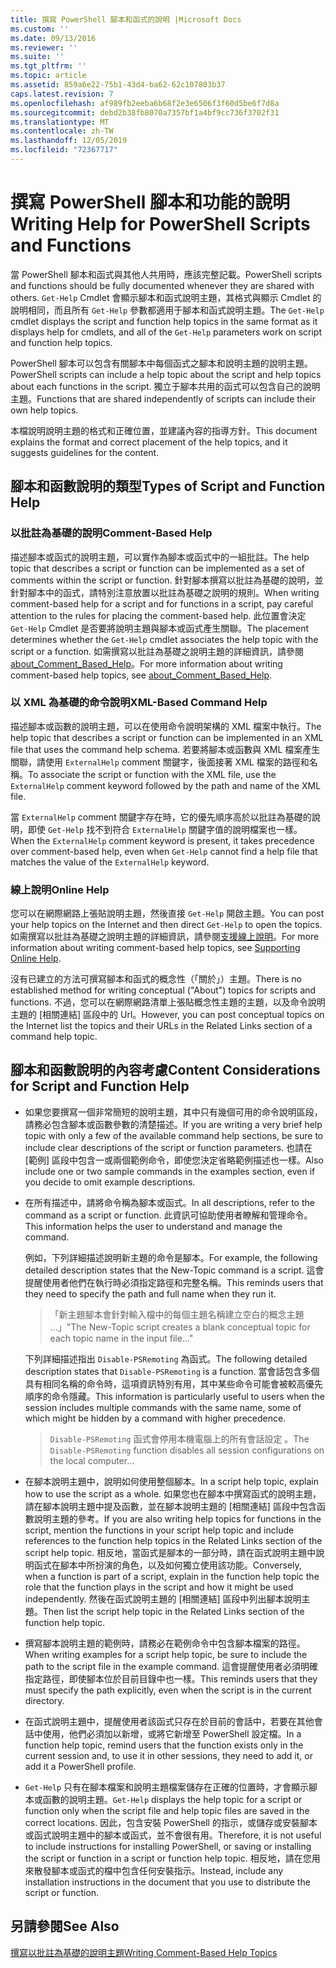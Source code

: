 ```yaml
---
title: 撰寫 PowerShell 腳本和函式的說明 |Microsoft Docs
ms.custom: ''
ms.date: 09/13/2016
ms.reviewer: ''
ms.suite: ''
ms.tgt_pltfrm: ''
ms.topic: article
ms.assetid: 859a6e22-75b1-43d4-ba62-62c107803b37
caps.latest.revision: 7
ms.openlocfilehash: af989fb2eeba6b68f2e3e6506f3f60d5be6f7d8a
ms.sourcegitcommit: debd2b38fb8070a7357bf1a4bf9cc736f3702f31
ms.translationtype: MT
ms.contentlocale: zh-TW
ms.lasthandoff: 12/05/2019
ms.locfileid: "72367717"
---
```

# <a name="writing-help-for-powershell-scripts-and-functions"></a><span data-ttu-id="8893c-102">撰寫 PowerShell 腳本和功能的說明</span><span class="sxs-lookup"><span data-stu-id="8893c-102">Writing Help for PowerShell Scripts and Functions</span></span>

<span data-ttu-id="8893c-103">當 PowerShell 腳本和函式與其他人共用時，應該完整記載。</span><span class="sxs-lookup"><span data-stu-id="8893c-103">PowerShell scripts and functions should be fully documented whenever they are shared with others.</span></span>
<span data-ttu-id="8893c-104">`Get-Help` Cmdlet 會顯示腳本和函式說明主題，其格式與顯示 Cmdlet 的說明相同，而且所有 `Get-Help` 參數都適用于腳本和函式說明主題。</span><span class="sxs-lookup"><span data-stu-id="8893c-104">The `Get-Help` cmdlet displays the script and function help topics in the same format as it displays help for cmdlets, and all of the `Get-Help` parameters work on script and function help topics.</span></span>

<span data-ttu-id="8893c-105">PowerShell 腳本可以包含有關腳本中每個函式之腳本和說明主題的說明主題。</span><span class="sxs-lookup"><span data-stu-id="8893c-105">PowerShell scripts can include a help topic about the script and help topics about each functions in the script.</span></span>
<span data-ttu-id="8893c-106">獨立于腳本共用的函式可以包含自己的說明主題。</span><span class="sxs-lookup"><span data-stu-id="8893c-106">Functions that are shared independently of scripts can include their own help topics.</span></span>

<span data-ttu-id="8893c-107">本檔說明說明主題的格式和正確位置，並建議內容的指導方針。</span><span class="sxs-lookup"><span data-stu-id="8893c-107">This document explains the format and correct placement of the help topics, and it suggests guidelines for the content.</span></span>

## <a name="types-of-script-and-function-help"></a><span data-ttu-id="8893c-108">腳本和函數說明的類型</span><span class="sxs-lookup"><span data-stu-id="8893c-108">Types of Script and Function Help</span></span>

### <a name="comment-based-help"></a><span data-ttu-id="8893c-109">以批註為基礎的說明</span><span class="sxs-lookup"><span data-stu-id="8893c-109">Comment-Based Help</span></span>
<span data-ttu-id="8893c-110">描述腳本或函式的說明主題，可以實作為腳本或函式中的一組批註。</span><span class="sxs-lookup"><span data-stu-id="8893c-110">The help topic that describes a script or function can be implemented as a set of comments within the script or function.</span></span>
<span data-ttu-id="8893c-111">針對腳本撰寫以批註為基礎的說明，並針對腳本中的函式，請特別注意放置以批註為基礎之說明的規則。</span><span class="sxs-lookup"><span data-stu-id="8893c-111">When writing comment-based help for a script and for functions in a script, pay careful attention to the rules for placing the comment-based help.</span></span>
<span data-ttu-id="8893c-112">此位置會決定 `Get-Help` Cmdlet 是否要將說明主題與腳本或函式產生關聯。</span><span class="sxs-lookup"><span data-stu-id="8893c-112">The placement determines whether the `Get-Help` cmdlet associates the help topic with the script or a function.</span></span>
<span data-ttu-id="8893c-113">如需撰寫以批註為基礎之說明主題的詳細資訊，請參閱[about_Comment_Based_Help](/powershell/module/microsoft.powershell.core/about/about_comment_based_help)。</span><span class="sxs-lookup"><span data-stu-id="8893c-113">For more information about writing comment-based help topics, see [about_Comment_Based_Help](/powershell/module/microsoft.powershell.core/about/about_comment_based_help).</span></span>

### <a name="xml-based-command-help"></a><span data-ttu-id="8893c-114">以 XML 為基礎的命令說明</span><span class="sxs-lookup"><span data-stu-id="8893c-114">XML-Based Command Help</span></span>
<span data-ttu-id="8893c-115">描述腳本或函數的說明主題，可以在使用命令說明架構的 XML 檔案中執行。</span><span class="sxs-lookup"><span data-stu-id="8893c-115">The help topic that describes a script or function can be implemented in an XML file that uses the command help schema.</span></span>
<span data-ttu-id="8893c-116">若要將腳本或函數與 XML 檔案產生關聯，請使用 `ExternalHelp` comment 關鍵字，後面接著 XML 檔案的路徑和名稱。</span><span class="sxs-lookup"><span data-stu-id="8893c-116">To associate the script or function with the XML file, use the `ExternalHelp` comment keyword followed by the path and name of the XML file.</span></span>

<span data-ttu-id="8893c-117">當 `ExternalHelp` comment 關鍵字存在時，它的優先順序高於以批註為基礎的說明，即使 `Get-Help` 找不到符合 `ExternalHelp` 關鍵字值的說明檔案也一樣。</span><span class="sxs-lookup"><span data-stu-id="8893c-117">When the `ExternalHelp` comment keyword is present, it takes precedence over comment-based help, even when `Get-Help` cannot find a help file that matches the value of the `ExternalHelp` keyword.</span></span>

### <a name="online-help"></a><span data-ttu-id="8893c-118">線上說明</span><span class="sxs-lookup"><span data-stu-id="8893c-118">Online Help</span></span>
<span data-ttu-id="8893c-119">您可以在網際網路上張貼說明主題，然後直接 `Get-Help` 開啟主題。</span><span class="sxs-lookup"><span data-stu-id="8893c-119">You can post your help topics on the Internet and then direct `Get-Help` to open the topics.</span></span>
<span data-ttu-id="8893c-120">如需撰寫以批註為基礎之說明主題的詳細資訊，請參閱[支援線上說明](../module/supporting-online-help.md)。</span><span class="sxs-lookup"><span data-stu-id="8893c-120">For more information about writing comment-based help topics, see [Supporting Online Help](../module/supporting-online-help.md).</span></span>

<span data-ttu-id="8893c-121">沒有已建立的方法可撰寫腳本和函式的概念性（「關於」）主題。</span><span class="sxs-lookup"><span data-stu-id="8893c-121">There is no established method for writing conceptual ("About") topics for scripts and functions.</span></span>
<span data-ttu-id="8893c-122">不過，您可以在網際網路清單上張貼概念性主題的主題，以及命令說明主題的 [相關連結] 區段中的 Url。</span><span class="sxs-lookup"><span data-stu-id="8893c-122">However, you can post conceptual topics on the Internet list the topics and their URLs in the Related Links section of a command help topic.</span></span>

## <a name="content-considerations-for-script-and-function-help"></a><span data-ttu-id="8893c-123">腳本和函數說明的內容考慮</span><span class="sxs-lookup"><span data-stu-id="8893c-123">Content Considerations for Script and Function Help</span></span>

- <span data-ttu-id="8893c-124">如果您要撰寫一個非常簡短的說明主題，其中只有幾個可用的命令說明區段，請務必包含腳本或函數參數的清楚描述。</span><span class="sxs-lookup"><span data-stu-id="8893c-124">If you are writing a very brief help topic with only a few of the available command help sections, be sure to include clear descriptions of the script or function parameters.</span></span> <span data-ttu-id="8893c-125">也請在 [範例] 區段中包含一或兩個範例命令，即使您決定省略範例描述也一樣。</span><span class="sxs-lookup"><span data-stu-id="8893c-125">Also include one or two sample commands in the examples section, even if you decide to omit example descriptions.</span></span>

- <span data-ttu-id="8893c-126">在所有描述中，請將命令稱為腳本或函式。</span><span class="sxs-lookup"><span data-stu-id="8893c-126">In all descriptions, refer to the command as a script or function.</span></span> <span data-ttu-id="8893c-127">此資訊可協助使用者瞭解和管理命令。</span><span class="sxs-lookup"><span data-stu-id="8893c-127">This information helps the user to understand and manage the command.</span></span>

  <span data-ttu-id="8893c-128">例如，下列詳細描述說明新主題的命令是腳本。</span><span class="sxs-lookup"><span data-stu-id="8893c-128">For example, the following detailed description states that the New-Topic command is a script.</span></span> <span data-ttu-id="8893c-129">這會提醒使用者他們在執行時必須指定路徑和完整名稱。</span><span class="sxs-lookup"><span data-stu-id="8893c-129">This reminds users that they need to specify the path and full name when they run it.</span></span>

  > <span data-ttu-id="8893c-130">「新主題腳本會針對輸入檔中的每個主題名稱建立空白的概念主題 ...」</span><span class="sxs-lookup"><span data-stu-id="8893c-130">"The New-Topic script creates a blank conceptual topic for each topic name in the input file..."</span></span>

  <span data-ttu-id="8893c-131">下列詳細描述指出 `Disable-PSRemoting` 為函式。</span><span class="sxs-lookup"><span data-stu-id="8893c-131">The following detailed description states that `Disable-PSRemoting` is a function.</span></span> <span data-ttu-id="8893c-132">當會話包含多個具有相同名稱的命令時，這項資訊特別有用，其中某些命令可能會被較高優先順序的命令隱藏。</span><span class="sxs-lookup"><span data-stu-id="8893c-132">This information is particularly useful to users when the session includes multiple commands with the same name, some of which might be hidden by a command with higher precedence.</span></span>

  > <span data-ttu-id="8893c-133">`Disable-PSRemoting` 函式會停用本機電腦上的所有會話設定 。</span><span class="sxs-lookup"><span data-stu-id="8893c-133">The `Disable-PSRemoting` function disables all session configurations on the local computer...</span></span>

- <span data-ttu-id="8893c-134">在腳本說明主題中，說明如何使用整個腳本。</span><span class="sxs-lookup"><span data-stu-id="8893c-134">In a script help topic, explain how to use the script as a whole.</span></span> <span data-ttu-id="8893c-135">如果您也在腳本中撰寫函式的說明主題，請在腳本說明主題中提及函數，並在腳本說明主題的 [相關連結] 區段中包含函數說明主題的參考。</span><span class="sxs-lookup"><span data-stu-id="8893c-135">If you are also writing help topics for functions in the script, mention the functions in your script help topic and include references to the function help topics in the Related Links section of the script help topic.</span></span> <span data-ttu-id="8893c-136">相反地，當函式是腳本的一部分時，請在函式說明主題中說明函式在腳本中所扮演的角色，以及如何獨立使用該功能。</span><span class="sxs-lookup"><span data-stu-id="8893c-136">Conversely, when a function is part of a script, explain in the function help topic the role that the function plays in the script and how it might be used independently.</span></span> <span data-ttu-id="8893c-137">然後在函式說明主題的 [相關連結] 區段中列出腳本說明主題。</span><span class="sxs-lookup"><span data-stu-id="8893c-137">Then list the script help topic in the Related Links section of the function help topic.</span></span>

- <span data-ttu-id="8893c-138">撰寫腳本說明主題的範例時，請務必在範例命令中包含腳本檔案的路徑。</span><span class="sxs-lookup"><span data-stu-id="8893c-138">When writing examples for a script help topic, be sure to include the path to the script file in the example command.</span></span> <span data-ttu-id="8893c-139">這會提醒使用者必須明確指定路徑，即使腳本位於目前目錄中也一樣。</span><span class="sxs-lookup"><span data-stu-id="8893c-139">This reminds users that they must specify the path explicitly, even when the script is in the current directory.</span></span>

- <span data-ttu-id="8893c-140">在函式說明主題中，提醒使用者該函式只存在於目前的會話中，若要在其他會話中使用，他們必須加以新增，或將它新增至 PowerShell 設定檔。</span><span class="sxs-lookup"><span data-stu-id="8893c-140">In a function help topic, remind users that the function exists only in the current session and, to use it in other sessions, they need to add it, or add it a PowerShell profile.</span></span>

- <span data-ttu-id="8893c-141">`Get-Help` 只有在腳本檔案和說明主題檔案儲存在正確的位置時，才會顯示腳本或函數的說明主題。</span><span class="sxs-lookup"><span data-stu-id="8893c-141">`Get-Help` displays the help topic for a script or function only when the script file and help topic files are saved in the correct locations.</span></span> <span data-ttu-id="8893c-142">因此，包含安裝 PowerShell 的指示，或儲存或安裝腳本或函式說明主題中的腳本或函式，並不會很有用。</span><span class="sxs-lookup"><span data-stu-id="8893c-142">Therefore, it is not useful to include instructions for installing PowerShell, or saving or installing the script or function in a script or function help topic.</span></span> <span data-ttu-id="8893c-143">相反地，請在您用來散發腳本或函式的檔中包含任何安裝指示。</span><span class="sxs-lookup"><span data-stu-id="8893c-143">Instead, include any installation instructions in the document that you use to distribute the script or function.</span></span>

## <a name="see-also"></a><span data-ttu-id="8893c-144">另請參閱</span><span class="sxs-lookup"><span data-stu-id="8893c-144">See Also</span></span>

[<span data-ttu-id="8893c-145">撰寫以批註為基礎的說明主題</span><span class="sxs-lookup"><span data-stu-id="8893c-145">Writing Comment-Based Help Topics</span></span>](./writing-comment-based-help-topics.md)
